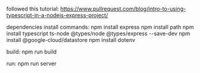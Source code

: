 followed this tutorial:
https://www.pullrequest.com/blog/intro-to-using-typescript-in-a-nodejs-express-project/


dependencies install commands:
	npm install express
	npm install path
	npm install typescript ts-node @types/node @types/express --save-dev
	npm install @google-cloud/datastore
	npm install dotenv

build:
	npm run build

run:
	npm run server